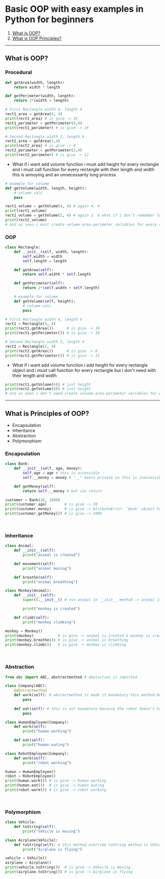 <h1>Basic OOP with easy examples in Python for beginners</h1>
<ol>
    <li><a href = "https://github.com/bberkay/python-basic-oop#oop">What is OOP?</a></li>
    <li><a href = "https://github.com/bberkay/python-basic-oop#principles-of-oop">What is OOP Principles?</a></li>
</ol>
<hr>
<h2>What is OOP?</h2>
<h3>Procedural</h3>

```python
def getArea(width, length):
    return width * length

def getPerimeter(width, length):
    return 2*(width + length)

# First Rectangle width 4, length 4
rect1_area = getArea(4, 4)
print(rect1_area) # is give -> 16
rect1_perimeter = getPerimeter(4,4)
print(rect1_perimeter) # is give -> 16

# Second Rectangle width 2, length 4
rect2_area = getArea(2,4)
print(rect2_area) # is give -> 8
rect2_perimeter = getPerimeter(2,4)
print(rect2_perimeter) # is give -> 12
```
<ul><li>What if i want add volume function i must add height for every rectangle and i must call function for every rectangle with their length and width this is annoying and an unnecessarily long process</li></ul>

```python
# example for volume
def getVolume(width, length, height):
    # volume calc
    pass

rect1_volume = getVolume(4, 4) # again 4, 4
print(rect1_volume)
rect2_volume = getVolume(2, 4) # again 2, 4 what if i don't remember length or accidently change the variable between functions ?
print(rect2_volume)
# and as seen i must create volume-area-perimeter variables for every rectangle
```
<h3>OOP</h3>

```python
class Rectangle:
    def __init__(self, width, length):
        self.width = width
        self.length = length

    def getArea(self):
        return self.width * self.length

    def getPerimeter(self):
        return 2*(self.width + self.length)

    # example for volume
    def getVolume(self, height):
        # volume calc
        pass

# First Rectangle width 4, length 4
rect1 = Rectangle(4, 4)
print(rect1.getArea())      # is give -> 16
print(rect1.getPerimeter()) # is give -> 16

# Second Rectangle width 2, length 4
rect2 = Rectangle(2, 4)
print(rect2.getArea())      # is give -> 8
print(rect2.getPerimeter()) # is give -> 12
```
<ul><li>What if i want add volume function i add height for every rectangle object and i must call function for every rectangle but i don't need with their length and width</li></ul>

```python
print(rect1.getVolume(6)) # just height
print(rect2.getVolume(8)) # just height
# and as seen i don't need create volume-area-perimeter variables for every rectangle i call them if i need them.
```
<hr>
<h2>What is Principles of OOP?</h2>
<ul>
    <li>Encapsulation</li>
    <li>Inheritance</li>
    <li>Abstraction</li>
    <li>Polymorphism</li>
</ul>
<h3>Encapsulation</h3>

```python
class Bank:
    def __init__(self, age, money):
        self.age = age # this is accessible
        self.__money = money # "__" means private so this is inaccessible.

    def getMoney(self):
        return self.__money # but can return

customer = Bank(20, 1000)
print(customer.age)        # is give -> 20
print(customer.money)      # is give -> AtributeError: 'Bank' object has no attribute 'money'
print(customer.getMoney()) # is give -> 1000
```
<br>
<h3>Inheritance</h3>

```python
class Animal:
    def __init__(self):
        print("animal is created")

    def movement(self):
        print("animal moving")

    def breathe(self):
        print("animal breathing")

class Monkey(Animal):
    def __init__(self):
        super().__init__() # run animal in __init__ method -> animal is created

        print("monkey is created")

    def climb(self):
        print("monkey climbing")

monkey = Monkey()
print(monkey)           # is give -> animal is created & monkey is created
print(monkey.breathe()) # is give -> animal is breathing
print(monkey.climb())   # is give -> monkey is climbing
```
<br>
<h3>Abstraction</h3>

```python
from abc import ABC, abstractmethod # abstaction is imported

class Company(ABC):
    @abstractmethod
    def work(self): # abstactmethod is made it mandatory this method because robot and human must working
        pass
    
    def eat(self): # this is not mandatory because the robot doesn't have to eat but human does
        pass

class HumanEmployee(Company):
    def work(self):
        print("human working")

    def eat(self):
        print("human eating")

class RobotEmployee(Company):
    def work(self):
        print("robot working")

human = HumanEmployee()
robot = RobotEmployee()
print(human.work()) # is give -> human working
print(human.eat())  # is give -> human eating
print(robot.work()) # is give -> robot working
```
<br>
<h3>Polymorphism</h3>

```python
class Vehicle:
    def toString(self):
        print("Vehicle is moving")

class Airplane(Vehicle):
    def toString(self): # this method override toString method in Vehicle
        print("Airplane is flying")

vehicle = Vehicle()
airplane = Airplane()        
print(vehicle.toString())  # is give -> Vehicle is moving
print(airplane.toString()) # is give -> Airplane is flying
```
